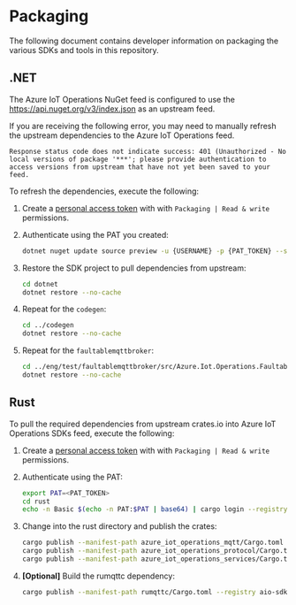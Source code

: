 # Packaging

The following document contains developer information on packaging the various SDKs and tools in this repository.

## .NET

The Azure IoT Operations NuGet feed is configured to use the https://api.nuget.org/v3/index.json as an upstream feed. 

If you are receiving the following error, you may need to manually refresh the upstream dependencies to the Azure IoT Operations feed.

```output
Response status code does not indicate success: 401 (Unauthorized - No local versions of package '***'; please provide authentication to access versions from upstream that have not yet been saved to your feed.
```

To refresh the dependencies, execute the following:

1. Create a [personal access token](https://dev.azure.com/azure-iot-sdks/_usersSettings/tokens) with with `Packaging | Read & write` permissions.

1. Authenticate using the PAT you created:

    ```bash
    dotnet nuget update source preview -u {USERNAME} -p {PAT_TOKEN} --store-password-in-clear-text
    ```

1. Restore the SDK project to pull dependencies from upstream:

    ```bash
    cd dotnet
    dotnet restore --no-cache
    ```

1. Repeat for the `codegen`:

    ```bash
    cd ../codegen
    dotnet restore --no-cache
    ```

1. Repeat for the `faultablemqttbroker`:

    ```bash
    cd ../eng/test/faultablemqttbroker/src/Azure.Iot.Operations.FaultableMqttBroker
    dotnet restore --no-cache
    ```

## Rust

To pull the required dependencies from upstream crates.io into Azure IoT Operations SDKs feed, execute the following:

1. Create a [personal access token](https://dev.azure.com/azure-iot-sdks/_usersSettings/tokens) with with `Packaging | Read & write` permissions.

1. Authenticate using the PAT:

    ```bash
    export PAT=<PAT_TOKEN>
    cd rust
    echo -n Basic $(echo -n PAT:$PAT | base64) | cargo login --registry aio-sdks
    ```

1. Change into the rust directory and publish the crates:

    ```bash
    cargo publish --manifest-path azure_iot_operations_mqtt/Cargo.toml --registry aio-sdk
    cargo publish --manifest-path azure_iot_operations_protocol/Cargo.toml --registry aio-sdk
    cargo publish --manifest-path azure_iot_operations_services/Cargo.toml --registry aio-sdk
    ```

1. **[Optional]** Build the rumqttc dependency:

    ```bash
    cargo publish --manifest-path rumqttc/Cargo.toml --registry aio-sdk --features use-native-tls --no-default-features
    ```
